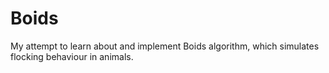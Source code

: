 # Boids
My attempt to learn about and implement Boids algorithm, which simulates flocking behaviour in animals.
